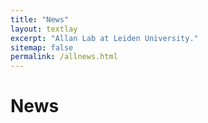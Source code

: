 ```yaml
---
title: "News"
layout: textlay
excerpt: "Allan Lab at Leiden University."
sitemap: false
permalink: /allnews.html
---
```


# News

<!-- {% for article in site.data.news %}
<p>{{ article.date }} <br>
<em>{{ article.headline }}</em></p>
{% endfor %} -->
